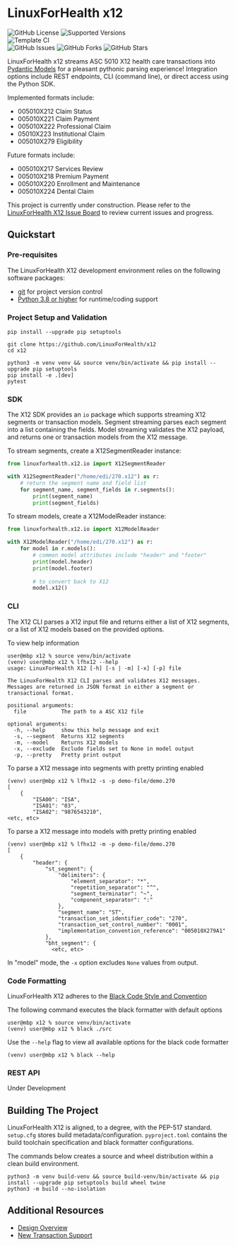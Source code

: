# LinuxForHealth x12

![GitHub License](https://img.shields.io/github/license/LinuxForHealth/x12)
![Supported Versions](https://img.shields.io/badge/python%20version-3.8%2C%203.9-blue)
<br>
![Template CI](https://github.com/LinuxForHealth/x12/actions/workflows/continuous-integration.yml/badge.svg)
<br>
![GitHub Issues](https://img.shields.io/github/issues/LinuxForHealth/x12)
![GitHub Forks](https://img.shields.io/github/forks/LinuxForHealth/x12)
![GitHub Stars](https://img.shields.io/github/stars/LinuxForHealth/x12)


LinuxForHealth x12 streams ASC 5010 X12 health care transactions into [Pydantic Models](https://pydantic-docs.helpmanual.io/)  for a pleasant pythonic parsing experience! Integration options include REST endpoints, CLI (command line), or direct access using the Python SDK.

Implemented formats include:
* 005010X212 Claim Status
* 005010X221 Claim Payment
* 005010X222 Professional Claim
* 05010X223 Institutional Claim
* 005010X279 Eligibility

Future formats include:
* 005010X217 Services Review
* 005010X218 Premium Payment
* 005010X220 Enrollment and Maintenance
* 005010X224 Dental Claim

This project is currently under construction. Please refer to the [LinuxForHealth X12 Issue Board](https://github.com/LinuxForHealth/x12/issues) to review current issues and progress.

## Quickstart

### Pre-requisites
The LinuxForHealth X12 development environment relies on the following software packages:

- [git](https://git-scm.com) for project version control
- [Python 3.8 or higher](https://www.python.org/downloads/) for runtime/coding support

### Project Setup and Validation
```shell
pip install --upgrade pip setuptools

git clone https://github.com/LinuxForHealth/x12
cd x12

python3 -m venv venv && source venv/bin/activate && pip install --upgrade pip setuptools 
pip install -e .[dev]
pytest
```

### SDK

The X12 SDK provides an `io` package which supports streaming X12 segments or transaction models. Segment
streaming parses each segment into a list containing the fields. Model streaming validates the X12 payload, and returns
one or transaction models from the X12 message.


To stream segments, create a X12SegmentReader instance: 
```python
from linuxforhealth.x12.io import X12SegmentReader

with X12SegmentReader("/home/edi/270.x12") as r:
    # return the segment name and field list
    for segment_name, segment_fields in r.segments():
        print(segment_name)
        print(segment_fields)
```

To stream models, create a X12ModelReader instance:
```python
from linuxforhealth.x12.io import X12ModelReader

with X12ModelReader("/home/edi/270.x12") as r:
    for model in r.models():
        # common model attributes include "header" and "footer"
        print(model.header)
        print(model.footer)
        
        # to convert back to X12
        model.x12()
```

### CLI
The X12 CLI parses a X12 input file and returns either a list of X12 segments, or a list of X12 models based on the provided options.

To view help information
```shell
user@mbp x12 % source venv/bin/activate
(venv) user@mbp x12 % lfhx12 --help
usage: LinuxForHealth X12 [-h] [-s | -m] [-x] [-p] file

The LinuxForHealth X12 CLI parses and validates X12 messages.
Messages are returned in JSON format in either a segment or transactional format.

positional arguments:
  file           The path to a ASC X12 file

optional arguments:
  -h, --help     show this help message and exit
  -s, --segment  Returns X12 segments
  -m, --model    Returns X12 models
  -x, --exclude  Exclude fields set to None in model output
  -p, --pretty   Pretty print output
```

To parse a X12 message into segments with pretty printing enabled
```shell
(venv) user@mbp x12 % lfhx12 -s -p demo-file/demo.270
[
    {
        "ISA00": "ISA",
        "ISA01": "03",
        "ISA02": "9876543210",
<etc, etc>
```

To parse a X12 message into models with pretty printing enabled
```shell
(venv) user@mbp x12 % lfhx12 -m -p demo-file/demo.270
[
    {
        "header": {
            "st_segment": {
                "delimiters": {
                    "element_separator": "*",
                    "repetition_separator": "^",
                    "segment_terminator": "~",
                    "component_separator": ":"
                },
                "segment_name": "ST",
                "transaction_set_identifier_code": "270",
                "transaction_set_control_number": "0001",
                "implementation_convention_reference": "005010X279A1"
            },
            "bht_segment": {
              <etc, etc>
```

In "model" mode, the `-x` option excludes `None` values from output.

### Code Formatting

LinuxForHealth X12 adheres to the [Black Code Style and Convention](https://black.readthedocs.io/en/stable/index.html)

The following command executes the black formatter with default options

```shell
user@mbp x12 % source venv/bin/activate
(venv) user@mbp x12 % black ./src
```

Use the `--help` flag to view all available options for the black code formatter

```shell
(venv) user@mbp x12 % black --help
```

### REST API
Under Development

## Building The Project
LinuxForHealth X12 is aligned, to a degree, with the PEP-517 standard. `setup.cfg` stores build metadata/configuration.
`pyproject.toml` contains the build toolchain specification and black formatter configurations.

The commands below creates a source and wheel distribution within a clean build environment.

```shell
python3 -m venv build-venv && source build-venv/bin/activate && pip install --upgrade pip setuptools build wheel twine
python3 -m build --no-isolation
```

## Additional Resources
- [Design Overview](repo-docs/DESIGN.md)
- [New Transaction Support](repo-docs/NEW_TRANSACTION.md)
